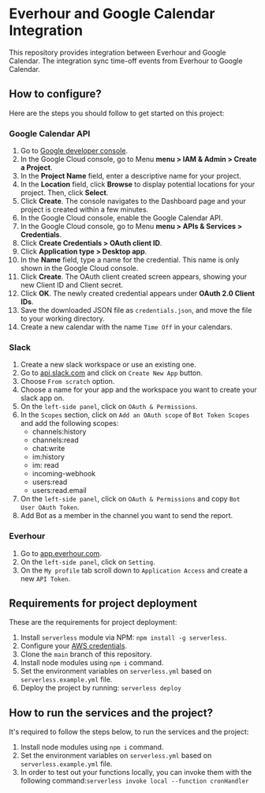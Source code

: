 ﻿# Everhour and Google Calendar Integration
 This repository provides integration between Everhour and Google Calendar. The integration  sync time-off events from Everhour to Google Calendar.
 ## How to configure?
Here are the steps you should follow to get started on this project:
### Google Calendar API
 1. Go to [Google developer console](https://developers.google.com/workspace/guides/create-project).
 2. In the Google Cloud console, go to Menu **menu > IAM & Admin > Create a Project**.
 3. In the **Project Name** field, enter a descriptive name for your project.
 4. In the **Location** field, click **Browse** to display potential locations for your project. Then, click **Select**.
 5. Click **Create**. The console navigates to the Dashboard page and your project is created within a few minutes.
 6. In the Google Cloud console, enable the Google Calendar API.
 7. In the Google Cloud console, go to Menu **menu > APIs & Services > Credentials**.
 8. Click **Create Credentials > OAuth client ID**.
 9. Click **Application type > Desktop app**.
 10. In the **Name** field, type a name for the credential. This name is only shown in the Google Cloud console.
 11. Click **Create**. The OAuth client created screen appears, showing your new Client ID and Client secret.
 12. Click **OK**. The newly created credential appears under **OAuth 2.0 Client IDs**.
 13. Save the downloaded JSON file as `credentials.json`, and move the file to your working directory.
 14. Create a new calendar with the name `Time Off` in your calendars.
### Slack
 1. Create a new slack workspace or use an existing one.
 2. Go to [api.slack.com](https://api.slack.com/) and click on `Create New App` button.
 3. Choose `From scratch` option.
 4. Choose a name for your app and the workspace you want to create your slack app on.
 5. On the `left-side panel`, click on `OAuth & Permissions`.
 6. In the `Scopes` section, click on `Add an OAuth scope` of `Bot Token Scopes` and add the following scopes:
    * channels:history
    * channels:read
    * chat:write
    * im:history
    * im: read
    * incoming-webhook
    * users:read
    * users:read.email
  7. On the `left-side panel`, click on `OAuth & Permissions` and copy `Bot User OAuth Token`.
  8. Add Bot as a member in the channel you want to send the report.
### Everhour
 1. Go to [app.everhour.com](https://app.everhour.com/#/account/profile).
 2. On the `left-side panel`, click on `Setting`.
 3. On the `My profile` tab scroll down to `Application Access` and create a new `API Token`.
 ## Requirements for project deployment
  These are the requirements for project deployment:
  1. Install `serverless` module via NPM: `npm install -g serverless`.
  2. Configure your [AWS credentials](https://www.serverless.com/framework/docs/providers/aws/guide/credentials/).
  3. Clone the `main` branch of this repository.
  4. Install node modules using `npm i` command.
  5. Set the environment variables on `serverless.yml`  based on `serverless.example.yml` file.
  6. Deploy the project  by running: `serverless deploy`
    
 ## How to run the services and the project?
  It's required to follow the steps below, to run the services and the project:
  1. Install node modules using `npm i` command.
  2. Set the environment variables on `serverless.yml`  based on `serverless.example.yml` file.
  3. In order to test out your functions locally, you can invoke them with the following command:`serverless invoke local --function cronHandler`
    
    